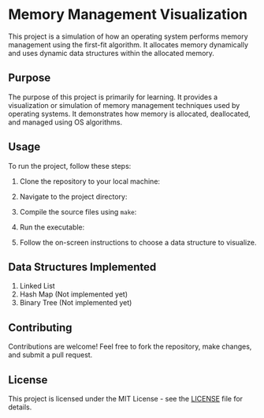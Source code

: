 # Memory Management Visualization

This project is a simulation of how an operating system performs memory management using the first-fit algorithm. It allocates memory dynamically and uses dynamic data structures within the allocated memory.

## Purpose

The purpose of this project is primarily for learning. It provides a visualization or simulation of memory management techniques used by operating systems. It demonstrates how memory is allocated, deallocated, and managed using OS algorithms.

## Usage

To run the project, follow these steps:

1. Clone the repository to your local machine:

2. Navigate to the project directory:

3. Compile the source files using `make`:

4. Run the executable:

5. Follow the on-screen instructions to choose a data structure to visualize.

## Data Structures Implemented

1. Linked List
2. Hash Map (Not implemented yet)
3. Binary Tree (Not implemented yet)

## Contributing

Contributions are welcome! Feel free to fork the repository, make changes, and submit a pull request.

## License

This project is licensed under the MIT License - see the [LICENSE](LICENSE) file for details.
